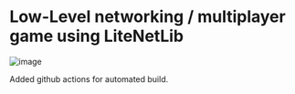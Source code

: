 # Low-Level networking / multiplayer game using LiteNetLib

![image](https://user-images.githubusercontent.com/4274934/192349476-66ddb7fb-e468-4d23-ad76-b16fcedcd9e1.png)


Added github actions for automated build.
